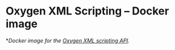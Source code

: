 # Oxygen XML Scripting – Docker image

**Docker image for the [Oxygen XML scripting API](https://www.oxygenxml.com/oxygen_scripting.html).*
